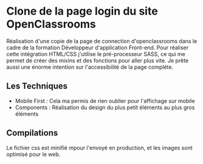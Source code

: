 # Clone de la page login du site OpenClassrooms

Réalisation d'une copie de la page de connection d'openclassrooms dans le cadre de la formation Développeur d'application Front-end. 
Pour réaliser cette intégration HTML/CSS j'utilise le pré-processeur SASS, ce qui me permet de créer des mixins et des fonctions pour aller plus vite.
Je prête aussi une énorme intention sur l'accessibilité de la page compléte. 

## Les Techniques

* Mobile First : Cela ma permis de rien oublier pour l'affichage sur mobile
* Components : Réalisation du design du plus petit éléments au plus gros éléments

## Compilations

Le fichier css est minifié mpour l'envoyé en production, et les images sont optimisé pour le web.